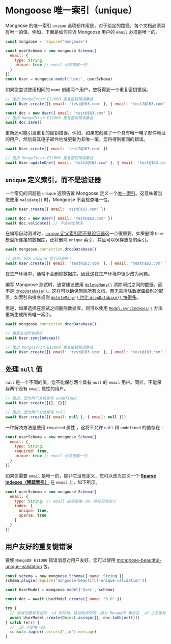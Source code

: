 # Mongoose 唯一索引（unique）

Mongoose 的唯一索引 `unique` 选项都作用是，对于给定的路径，每个文档必须具有唯一的值。例如，下面是如何告诉 Mongoose 用户的 `email` 必须是唯一的。

```js
const mongoose = require('mongoose')

const userSchema = new mongoose.Schema({
  email: {
    type: String,
    unique: true // email 必须是唯一的
  }
})
const User = mongoose.model('User', userSchema)
```

如果您尝试使用相同的 `name` 创建两个用户，您将得到一个重复密钥错误。

```js
// 抛出 MongoError:E11000 重复密钥错误集合
await User.create([{ email: 'test@163.com' }, { email: 'test2@163.com' }])

const doc = new User({ email: 'test@163.com' })
// 抛出 MongoError:E11000 重复密钥错误集合
await doc.save()
```

更新还可能引发重复的密钥错误。例如，如果您创建了一个具有唯一电子邮件地址的用户，然后将其电子邮件地址更新为非唯一值，您将得到相同的错误。

```js
await User.create({ email: 'test2@163.com' })

// 抛出 MongoError:E11000 重复密钥错误集合
await User.updateOne({ email: 'test2@163.com' }, { email: 'test@163.com' })
```

## `unique` 定义索引，而不是验证器

一个常见的问题是 `unique` 选项告诉 Mongoose 定义一个[唯一索引](https://docs.mongodb.com/manual/core/index-unique/)。这意味着当您使用 `validate()` 时，Mongoose 不会检查唯一性。

```js
await User.create({ email: 'test@163.com' })

const doc = new User({ email: 'test@163.com' })
await doc.validate() // 不会抛出错误
```

在编写自动测试时，[`unique` 定义索引而不是验证器](https://mongoosejs.com/docs/validation.html#the-unique-option-is-not-a-validator)这一点很重要。如果删除 `User` 模型所连接的数据库，还将删除 `unique` 索引，并且可以保存重复的索引。

```js
await mongoose.connection.dropDatabase()

// 成功，因为 unique 索引已消失！
await User.create([{ email: 'test@163.com' }, { email: 'test@163.com' }])
```

在生产环境中，通常不会删除数据库，因此这在生产环境中很少成为问题。

编写 Mongoose 测试时，通常建议使用 [`deleteMany()`](https://mongoosejs.com/docs/api/model.html#model_Model.deleteMany) 清除测试之间的数据，而不是 [`dropDatabase()`](https://mongoosejs.com/docs/api/connection.html#connection_Connection-dropDatabase)。这样可以确保删除所有文档，而无需清除数据库级别的配置，如索引和排序规则 [`deleteMany()` 也比 `dropDatabase()` 快得多](https://mongoosejs.com/docs/api/connection.html#connection_Connection-dropDatabase)。

但是，如果选择在测试之间删除数据库，则可以使用 [`Model.syncIndexes()`](https://mongoosejs.com/docs/api.html#model_Model.syncIndexes) 方法重新生成所有唯一索引。

```js
await mongoose.connection.dropDatabase()

// 重新生成所有索引
await User.syncIndexes()

// 抛出 MongoError:E11000 重复密钥错误集合
await User.create([{ email: 'test@163.com' }, { email: 'test@163.com' }])
```

## 处理 `null` 值

`null` 是一个不同的值，您不能保存两个具有 `null` 的 `email` 用户。同样，不能保存两个没有 `email` 属性的用户。

```js
// 抛出，因为两个文档都有 undefined
await User.create([{}, {}])

// 抛出，因为两个文档都有 null
await User.create([{ email: null }, { email: null }])
```

一种解决方法是使用 `required` 属性 ，这将不允许 `null` 和 `undefined` 的值存在：

```js
const userSchema = new mongoose.Schema({
  email: {
    type: String,
    required: true,
    unique: true // email 必须是唯一的
  }
})
```

如果您需要 `email` 是唯一的，除非它没有定义，您可以改为定义一个 **[Sparse Indexes（稀疏索引）](https://docs.mongodb.com/manual/core/index-sparse/)** 在 `email` 上，如下所示。

```js
const userSchema = new mongoose.Schema({
  email: {
    type: String, // email 必须是唯一的，除非没有定义
    index: {
      unique: true,
      sparse: true
    }
  }
})
```

## 用户友好的重复键错误

要使 `MongoDB E11000` 错误消息对用户友好，您可以使用 [mongoose-beautiful-unique-validation](https://www.npmjs.com/package/mongoose-beautiful-unique-validation) 包。

```js
const schema = new mongoose.Schema({ name: String })
schema.plugin(require('mongoose-beautiful-unique-validation'))

const UserModel = mongoose.model('User', schema)

const doc = await UserModel.create({ name: 'O.O' })

try {
  // 尝试创建具有相同 _id 的文档。这将始终失败，因为 MongoDB 集合在 _id 上总是有唯一的索引。
  await UserModel.create(Object.assign({}, doc.toObject()))
} catch (err) {
  // _id 不是唯一的。
  console.log(err.errors['_id'].message)
}
```

